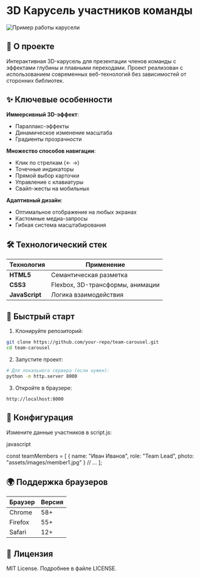 # 3D Карусель участников команды

![Пример работы карусели](image.png)

## 📌 О проекте

Интерактивная 3D-карусель для презентации членов команды с эффектами глубины и плавными переходами. Проект реализован с использованием современных веб-технологий без зависимостей от сторонних библиотек.

## ✨ Ключевые особенности

**Иммерсивный 3D-эффект**:
  - Параллакс-эффекты
  - Динамическое изменение масштаба
  - Градиенты прозрачности

**Множество способов навигации**:
  - Клик по стрелкам (← →)
  - Точечные индикаторы
  - Прямой выбор карточки
  - Управление с клавиатуры
  - Свайп-жесты на мобильных

**Адаптивный дизайн**:
  - Оптимальное отображение на любых экранах
  - Кастомные медиа-запросы
  - Гибкая система масштабирования

## 🛠 Технологический стек

| Технология |Применение   |
|------------|------------|
| **HTML5**  | Семантическая разметка |
| **CSS3**   | Flexbox, 3D-трансформы, анимации |
| **JavaScript**| Логика взаимодействия |

## 🚀 Быстрый старт

1. Клонируйте репозиторий:
```bash
git clone https://github.com/your-repo/team-carousel.git
cd team-carousel
```
2. Запустите проект:
```bash
# Для локального сервера (если нужен):
python -m http.server 8000
```

3. Откройте в браузере:
```text
http://localhost:8000
```


## 🔧 Конфигурация
Измените данные участников в script.js:

javascript

const teamMembers = [
  {
    name: "Иван Иванов",
    role: "Team Lead",
    photo: "assets/images/member1.jpg"
  }
  // ...
];


## 🌍 Поддержка браузеров
| Браузер | Версия |
|---------|--------|
| Chrome	| 58+    |
| Firefox	| 55+    |
| Safari	| 12+    |

## 📜 Лицензия
MIT License. Подробнее в файле LICENSE.


